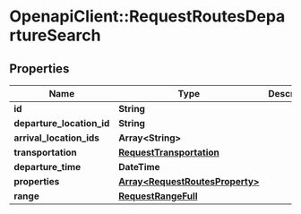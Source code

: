 # OpenapiClient::RequestRoutesDepartureSearch

## Properties
Name | Type | Description | Notes
------------ | ------------- | ------------- | -------------
**id** | **String** |  | 
**departure_location_id** | **String** |  | 
**arrival_location_ids** | **Array&lt;String&gt;** |  | 
**transportation** | [**RequestTransportation**](RequestTransportation.md) |  | 
**departure_time** | **DateTime** |  | 
**properties** | [**Array&lt;RequestRoutesProperty&gt;**](RequestRoutesProperty.md) |  | 
**range** | [**RequestRangeFull**](RequestRangeFull.md) |  | [optional] 


